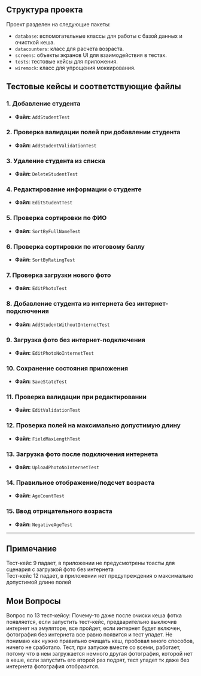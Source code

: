 ## Структура проекта

Проект разделен на следующие пакеты:
- `database`:  вспомогательные классы для работы с базой данных и очисткой кеша.
- `datacounters`: класс для расчета возраста.
- `screens`: объекты экранов UI для взаимодействия в тестах.
- `tests`: тестовые кейсы для приложения.
- `wiremock`: класс для упрощения моккирования.

## Тестовые кейсы и соответствующие файлы

### 1. Добавление студента
- **Файл:** `AddStudentTest`

### 2. Проверка валидации полей при добавлении студента
- **Файл:** `AddStudentValidationTest`

### 3. Удаление студента из списка
- **Файл:** `DeleteStudentTest`

### 4. Редактирование информации о студенте
- **Файл:** `EditStudentTest`

### 5. Проверка сортировки по ФИО
- **Файл:** `SortByFullNameTest`

### 6. Проверка сортировки по итоговому баллу
- **Файл:** `SortByRatingTest`

### 7. Проверка загрузки нового фото
- **Файл:** `EditPhotoTest`

### 8. Добавление студента из интернета без интернет-подключения
- **Файл:** `AddStudentWithoutInternetTest`

### 9. Загрузка фото без интернет-подключения
- **Файл:** `EditPhotoNoInternetTest`

### 10. Сохранение состояния приложения
- **Файл:** `SaveStateTest`

### 11. Проверка валидации при редактировании
- **Файл:** `EditValidationTest`

### 12. Проверка полей на максимально допустимую длину
- **Файл:** `FieldMaxLengthTest`

### 13. Загрузка фото после подключения интернета
- **Файл:** `UploadPhotoNoInternetTest`

### 14. Правильное отображение/подсчет возраста
- **Файл:** `AgeCountTest`

### 15. Ввод отрицательного возраста
- **Файл:** `NegativeAgeTest`

---
## Примечание 
Тест-кейс 9 падает, в приложении не предусмотрены тоасты для сценария с загрузкой фото без интернета      
Тест-кейс 12 падает, в приложении нет предупреждения о максимально допустимой длине полей       
## Мои Вопросы 
Вопрос по 13 тест-кейсу:
  Почему-то даже после очиски кеша фотка появляется, если запустить тест-кейс, предварительно выключив интернет на эмуляторе, все пройдет,
   если интернет будет включен, фотография без интернета все равно появится и тест упадет.
Не понимаю как нужно правильно очищать кеш, пробовал много способов, ничего не сработало. Тест, при запуске вместе со всеми, работает, потому что в нем загружается немного другая фотография, 
которой нет в кеше, если запустить его второй раз подрят, тест упадет тк даже без интернета фотография отобразится.
